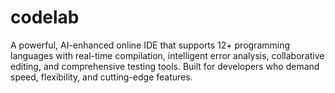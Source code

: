 # codelab
A powerful, AI-enhanced online IDE that supports 12+ programming languages with real-time compilation, intelligent error analysis, collaborative editing, and comprehensive testing tools. Built for developers who demand speed, flexibility, and cutting-edge features.
